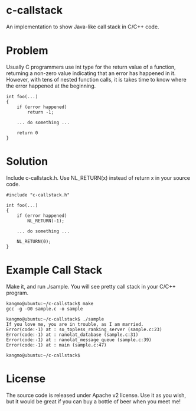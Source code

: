 c-callstack
===========

An implementation to show Java-like call stack in C/C++ code. 

Problem
=======

Usually C programmers use int type for the return value of a function, returning a non-zero value indicating that an error has happened in it. However, with tens of nested function calls, it is takes time to know where the error happened at the beginning.

```
int foo(...)
{
    if (error happened)
        return -1;
    
    ... do something ...

    return 0
}
```

Solution
========

Include c-callstack.h.
Use NL_RETURN(x) instead of return x in your source code.

```
#include "c-callstack.h"

int foo(...)
{
    if (error happened)
        NL_RETURN(-1);
    
    ... do something ...

    NL_RETURN(0);
}
```

Example Call Stack
==================
Make it, and run ./sample. You will see pretty call stack in your C/C++ program.

```
kangmo@ubuntu:~/c-callstack$ make
gcc -g -O0 sample.c -o sample

kangmo@ubuntu:~/c-callstack$ ./sample 
If you love me, you are in trouble, as I am married.
Error(code:-1) at : so_topless_ranking_server (sample.c:23)
Error(code:-1) at : nanolat_database (sample.c:31)
Error(code:-1) at : nanolat_message_queue (sample.c:39)
Error(code:-1) at : main (sample.c:47)

kangmo@ubuntu:~/c-callstack$ 

```

License
=======
The source code is released under Apache v2 license. 
Use it as you wish, but it would be great if you can buy a bottle of beer when you meet me! 
